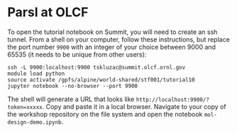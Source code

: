 # Parsl at OLCF

To open the tutorial notebook on Summit, you will need to create an ssh tunnel.  From a shell on your computer, follow these instructions, but replace the port number `9900` with an integer of your choice between 9000 and 65535 (it needs to be unique from other users):

```
ssh -L 9900:localhost:9900 tskluzac@summit.olcf.ornl.gov
module load python
source activate /gpfs/alpine/world-shared/stf001/tutorial10
jupyter notebook --no-browser --port 9900
```
The shell will generate a URL that looks like `http://localhost:9900/?token=xxxxx`.  Copy and paste it in a local browser.  Navigate to your copy of the workshop repository on the file system and open the notebook `mol-design-demo.ipynb`.
